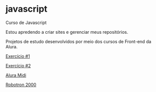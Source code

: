 # javascript
 Curso de Javascript

 Estou apredendo a criar sites e gerenciar meus repositórios.

 Projetos de estudo desenvolvidos por meio dos cursos de Front-end da Alura.

 <a href="https://matheus-pombeiro.github.io/javascript/exercicio-um/index.html">Exercício #1</a>

 <a href="https://matheus-pombeiro.github.io/javascript/exercicio-dois/index.html">Exercício #2</a>

 <a href="https://matheus-pombeiro.github.io/javascript/alura-midi/index.html">Alura Midi</a>

 <a href="https://matheus-pombeiro.github.io/javascript/robotron-2000/index.html">Robotron 2000</a>